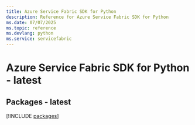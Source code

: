 ```yaml
---
title: Azure Service Fabric SDK for Python
description: Reference for Azure Service Fabric SDK for Python
ms.date: 07/07/2025
ms.topic: reference
ms.devlang: python
ms.service: servicefabric
---
```

# Azure Service Fabric SDK for Python - latest
## Packages - latest
[!INCLUDE [packages](service-fabric-index.md)]